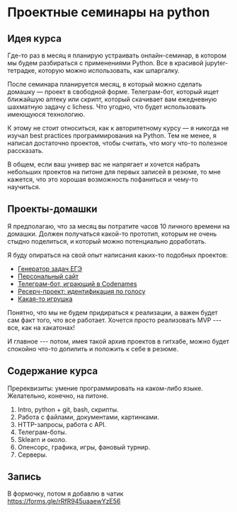 # Проектные семинары на python

## Идея курса

Где-то раз в месяц я планирую устраивать онлайн-семинар, в котором мы будем разбираться с применениями Python. Все в красивой jupyter-тетрадке, которую можно использовать, как шпаргалку.

После семинара планируется месяц, в который можно сделать домашку — проект в свободной форме. Телеграм-бот, который ищет ближайшую аптеку или скрипт, который скачивает вам ежедневную шахматную задачу с lichess. Что угодно, что будет использовать имеющуюся технологию.

К этому не стоит относиться, как к авторитетному курсу — я никогда не изучал best practices программирования на Python. Тем не менее, я написал достаточно проектов, чтобы считать, что могу что-то полезное рассказать.

В общем, если ваш универ вас не напрягает и хочется набрать небольших проектов на питоне для первых записей в резюме, то мне кажется, что это хорошая возможность пофаниться и чему-то научиться.

## Проекты-домашки

Я предполагаю, что за месяц вы потратите часов 10 личного времени на домашки. Должен получаться какой-то прототип, которым не очень стыдно поделиться, и который можно потенциально доработать.

Я буду опираться на свой опыт написания каких-то подобных проектов:

* [Генератор задач ЕГЭ](https://github.com/KiK0S/une-2021)
* [Персональный сайт](https://github.com/KiK0S/kikos-ru)
* [Телеграм-бот, играющий в Codenames](https://github.com/KiK0S/Codememes)
* [Ресерч-проект: идентификация по голосу](https://github.com/KiK0S/MLLP)
* [Какая-то игрушка](https://github.com/KiK0S/DfVP)

Понятно, что мы не будем придираться к реализации, а важен будет сам факт того, что все работает. Хочется просто реализовать MVP --- все, как на хакатонах!

И главное --- потом, имея такой архив проектов в гитхабе, можно будет спокойно что-то допилить и положить к себе в резюме.  

## Содержание курса

Пререквизиты: умение программировать на каком-либо языке. Желательно, конечно, на питоне.

1. Intro, python + git, bash, скрипты.
2. Работа с файлами, документами, картинками.
3. HTTP-запросы, работа с API.
4. Телеграм-боты.
5. Sklearn и около.
6. Опенсорс, графика, игры, фановый турнир.
7. Серверы.

## Запись
В формочку, потом я добавлю в чатик 
https://forms.gle/rRfR945uaaewYzE56